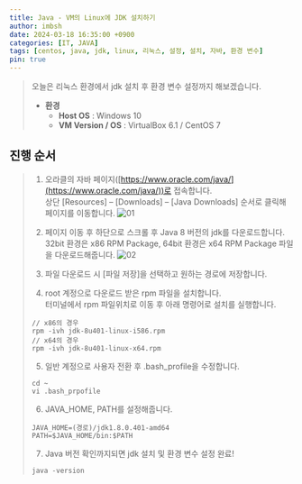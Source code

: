 ```yaml
---
title: Java - VM의 Linux에 JDK 설치하기
author: imbsh
date: 2024-03-18 16:35:00 +0900
categories: [IT, JAVA]
tags: [centos, java, jdk, linux, 리눅스, 설정, 설치, 자바, 환경 변수]
pin: true
---
```


> 오늘은 리눅스 환경에서 jdk 설치 후 환경 변수 설정까지 해보겠습니다.
> - **환경**
>   - **Host OS** : Windows 10
>   - **VM Version / OS** : VirtualBox 6.1 / CentOS 7

## 진행 순서
> 1. 오라클의 자바 페이지([https://www.oracle.com/java/](https://www.oracle.com/java/))로 접속합니다.
> <br/>상단 [Resources] – [Downloads] – [Java Downloads] 순서로 클릭해 페이지를 이동합니다.
> ![01][01]
>
> 2. 페이지 이동 후 하단으로 스크롤 후 Java 8 버전의 jdk를 다운로드합니다.
> <br/>32bit 환경은 x86 RPM Package, 64bit 환경은 x64 RPM Package 파일을 다운로드해줍니다.
> ![02][02]
>
> 3. 파일 다운로드 시 [파일 저장]을 선택하고 원하는 경로에 저장합니다.
>
> 4. root 계정으로 다운로드 받은 rpm 파일을 설치합니다.
> <br/>터미널에서 rpm 파일위치로 이동 후 아래 명령어로 설치를 실행합니다.
> ```shell
> // x86의 경우
> rpm -ivh jdk-8u401-linux-i586.rpm
> // x64의 경우
> rpm -ivh jdk-8u401-linux-x64.rpm
> ```
> 
> 5. 일반 계정으로 사용자 전환 후 .bash_profile을 수정합니다.
> ```shell
> cd ~
> vi .bash_prpofile
> ```
> 6. JAVA_HOME, PATH를 설정해줍니다.
> ```shell
> JAVA_HOME=(경로)/jdk1.8.0.401-amd64
> PATH=$JAVA_HOME/bin:$PATH
> ```
> 7. Java 버전 확인까지되면 jdk 설치 및 환경 변수 설정 완료!
> ```shell
> java -version
> ```





[01]: posts/2024-03-18-install-jdk-on-linux/01.webp "01"
[02]: posts/2024-03-18-install-jdk-on-linux/02.webp "02"

